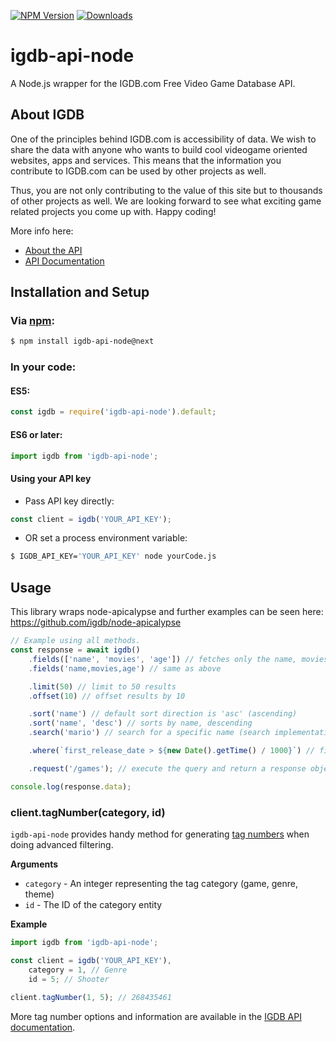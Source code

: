 [![NPM Version](https://img.shields.io/npm/v/igdb-api-node.svg)](https://www.npmjs.com/package/igdb-api-node)
[![Downloads](https://img.shields.io/npm/dm/igdb-api-node.svg)](https://www.npmjs.com/package/igdb-api-node)

# igdb-api-node

A Node.js wrapper for the IGDB.com Free Video Game Database API.


## About IGDB
One of the principles behind IGDB.com is accessibility of data. We wish to share the data with anyone who wants to build cool videogame oriented websites, apps and services. This means that the information you contribute to IGDB.com can be used by other projects as well.

Thus, you are not only contributing to the value of this site but to thousands of other projects as well. We are looking forward to see what exciting game related projects you come up with. Happy coding!

More info here:
* [About the API](https://www.igdb.com/api)
* [API Documentation](https://api-docs.igdb.com)


## Installation and Setup

### Via [npm](https://www.npmjs.com/package/igdb-api-node):
```bash
$ npm install igdb-api-node@next
```

### In your code:

#### ES5:
```javascript
const igdb = require('igdb-api-node').default;
```

#### ES6 or later:
```javascript
import igdb from 'igdb-api-node';
```

#### Using your API key

* Pass API key directly:
```javascript
const client = igdb('YOUR_API_KEY');
```

* OR set a process environment variable:
```bash
$ IGDB_API_KEY='YOUR_API_KEY' node yourCode.js
```

## Usage

This library wraps node-apicalypse and further examples can be seen here: https://github.com/igdb/node-apicalypse

```js
// Example using all methods.
const response = await igdb()
    .fields(['name', 'movies', 'age']) // fetches only the name, movies, and age fields
    .fields('name,movies,age') // same as above

    .limit(50) // limit to 50 results
    .offset(10) // offset results by 10

    .sort('name') // default sort direction is 'asc' (ascending)
    .sort('name', 'desc') // sorts by name, descending
    .search('mario') // search for a specific name (search implementations can vary)

    .where(`first_release_date > ${new Date().getTime() / 1000}`) // filter the results

    .request('/games'); // execute the query and return a response object

console.log(response.data);
```

### client.tagNumber(category, id)

`igdb-api-node` provides handy method for generating [tag numbers](https://api-docs.igdb.com/#tag-numbers) when doing advanced filtering.

__Arguments__

* `category` - An integer representing the tag category (game, genre, theme)
* `id` - The ID of the category entity

__Example__
```javascript
import igdb from 'igdb-api-node';

const client = igdb('YOUR_API_KEY'),
    category = 1, // Genre
    id = 5; // Shooter
    
client.tagNumber(1, 5); // 268435461
```

More tag number options and information are available in the [IGDB API documentation](https://api-docs.igdb.com/#tag-numbers).
